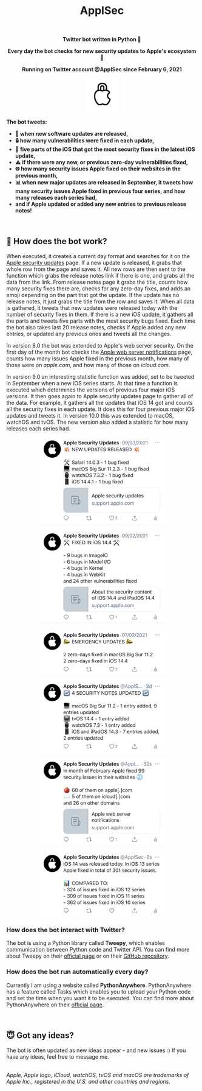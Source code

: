 <h1 align="center">ApplSec</h1>
<br>
<p align="center"><b>Twitter bot written in Python 🐍</b></p>
<p align="center"><b>Every day the bot checks for new security updates to Apple's ecosystem 🔐</b></p>
<p align="center"><b>Running on Twitter account @ApplSec since February 6, 2021</b></p>

<p align="center"><img src="images/ApplSec.png" width=90></p>

<b>The bot tweets:
* 🔄 when new software updates are released,
* 🔒 how many vulnerabilities were fixed in each update,
* 💉 five parts of the iOS that got the most security fixes in the latest iOS update,
* ⚠️ if there were any new, or previous zero-day vulnerabilities fixed,
* 🌐 how many security issues Apple fixed on their websites in the previous month,
* 📊 when new major updates are released in September, it tweets how many security issues Apple fixed in previous four series, and how many releases each series had,
* and if Apple updated or added any new entries to previous release notes!
</b>
<br>

## 🤖 How does the bot work?
When executed, it creates a current day format and searches for it on the [Apple security updates](https://support.apple.com/en-us/HT201222) page. If a new update is released, it grabs that whole row from the page and saves it. All new rows are then sent to the function which grabs the release notes link if there is one, and grabs all the data from the link. From release notes page it grabs the title, counts how many security fixes there are, checks for any zero-day fixes, and adds an emoji depending on the part that got the update. If the update has no release notes, it just grabs the title from the row and saves it. When all data is gathered, it tweets that new updates were released today with the number of security fixes in them. If there is a new iOS update, it gathers all the parts and tweets five parts with the most security bugs fixed. Each time the bot also takes last 20 release notes, checks if Apple added any new entries, or updated any previous ones and tweets all the changes.

In version 8.0 the bot was extended to Apple's web server security. On the first day of the month bot checks the [Apple web server notifications](https://support.apple.com/en-us/HT201536) page, counts how many issues Apple fixed in the previous month, how many of those were on _apple.com_, and how many of those on _icloud.com_.

In version 9.0 an interesting statistic function was added, set to be tweeted in September when a new iOS series starts. At that time a function is executed which determines the versions of previous four major iOS versions. It then goes again to Apple security updates page to gather all of the data. For example, it gathers all the updates that iOS 14 got and counts all the security fixes in each update. It does this for four previous major iOS updates and tweets it. In version 10.0 this was extended to macOS, watchOS and tvOS. The new version also added a statistic for how many releases each series had.

<p align="center"><img src="images/image1.jpg" width=340></p>
<p align="center"><img src="images/image2.jpg" width=340></p>
<p align="center"><img src="images/image3.jpg" width=340></p>
<p align="center"><img src="images/image4.jpg" width=340></p>
<p align="center"><img src="images/image5.jpg" width=340></p>
<p align="center"><img src="images/image6.jpg" width=340></p>


### How does the bot interact with Twitter?
The bot is using a Python library called __Tweepy__, which enables communication between Python code and Twitter API. You can find more about Tweepy on their [official page](https://www.tweepy.org/) or on their [GitHub repository](https://github.com/tweepy/tweepy).


### How does the bot run automatically every day?
Currently I am using a website called __PythonAnywhere__. PythonAnywhere has a feature called Tasks which enables you to upload your Python code and set the time when you want it to be executed. You can find more about PythonAnywhere on their [official page](https://www.pythonanywhere.com/).

<br>

## 😇 Got any ideas?
The bot is often updated as new ideas appear - and new issues :) If you have any ideas, feel free to message me.
<br><br>

*Apple, Apple logo, iCloud, watchOS, tvOS and macOS are trademarks of Apple Inc., registered in the U.S. and other countries and regions.*

